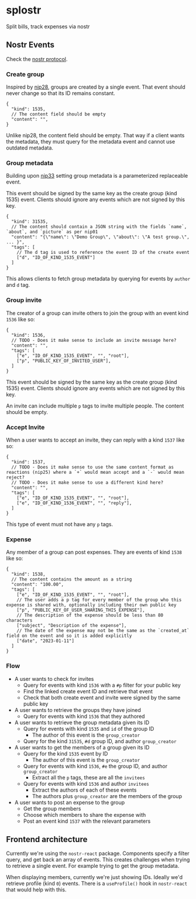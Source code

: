 # splostr

Split bills, track expenses via nostr

## Nostr Events

Check the [nostr protocol](https://github.com/nostr-protocol/nips).

### Create group

Inspired by [nip28](https://github.com/nostr-protocol/nips/blob/master/28.md), groups are created by a single event. That event should never change so that its ID remains constant.

```jsonc
{
  "kind": 1535,
  // The content field should be empty
  "content": "",
}
```

Unlike nip28, the content field should be empty. That way if a client wants the metadata, they must query for the metadata event and cannot use outdated metadata.

### Group metadata

Building upon [nip33](https://github.com/nostr-protocol/nips/blob/master/33.md) setting group metadata is a parameterized replaceable event.

This event should be signed by the same key as the create group (kind 1535) event. Clients should ignore any events which are not signed by this key.

```jsonc
{
  "kind": 31535,
  // The content should contain a JSON string with the fields `name`, `about`, and `picture` as per nip01
  "content": "{\"name\": \"Demo Group\", \"about\": \"A test group.\", ... }",
  "tags": [
    // The d tag is used to reference the event ID of the create event
    ["d", "ID_OF_KIND_1535_EVENT"]
  ]
}
```

This allows clients to fetch group metadata by querying for events by `author` and `d` tag.

### Group invite

The creator of a group can invite others to join the group with an event kind `1536` like so:

```jsonc
{
  "kind": 1536,
  // TODO - Does it make sense to include an invite message here?
  "content": "",
  "tags": [
    ["e", "ID_OF_KIND_1535_EVENT", "", "root"],
    ["p", "PUBLIC_KEY_OF_INVITED_USER"],
  ]
}
```

This event should be signed by the same key as the create group (kind 1535) event. Clients should ignore any events which are not signed by this key.

An invite can include multiple `p` tags to invite multiple people. The content should be empty.

### Accept Invite

When a user wants to accept an invite, they can reply with a kind `1537` like so:

```jsonc
{
  "kind": 1537,
  // TODO - Does it make sense to use the same content format as reactions (nip25) where a `+` would mean accept and a `-` would mean reject?
  // TODO - Does it make sense to use a different kind here?
  "content": "",
  "tags": [
    ["e", "ID_OF_KIND_1535_EVENT", "", "root"],
    ["e", "ID_OF_KIND_1536_EVENT", "", "reply"],
  ]
}
```

This type of event must not have any `p` tags.

### Expense

Any member of a group can post expenses. They are events of kind `1538` like so:

```jsonc
{
  "kind": 1538,
  // The content contains the amount as a string
  "content": "100.00",
  "tags": [
    ["e", "ID_OF_KIND_1535_EVENT", "", "root"],
    // The user adds a p tag for every member of the group who this expense is shared with, optionally including their own public key
    ["p", "PUBLIC_KEY_OF_USER_SHARING_THIS_EXPENSE"],
    // The description of the expense should be less than 80 characters
    ["subject", "Description of the expense"],
    // The date of the expense may not be the same as the `created_at` field on the event and so it is added explicitly
    ["date", "2023-01-11"]
  ]
}
```

### Flow

- A user wants to check for invites
  - Query for events with kind `1536` with a `#p` filter for your public key
  - Find the linked create event ID and retrieve that event
  - Check that both create event and invite were signed by the same public key
- A user wants to retrieve the groups they have joined
  - Query for events with kind `1536` that they authored
- A user wants to retrieve the group metadata given its ID
  - Query for events with kind `1535` and `id` of the group ID
    - The author of this event is the `group_creator`
  - Query for the kind `31535`, `#d` group ID, and author `group_creator`
- A user wants to get the members of a group given its ID
  - Query for the kind `1535` event by ID
    - The author of this event is the `group_creator`
  - Query for events with kind `1536`, `#e` the group ID, and author `group_creator`
    - Extract all the `p` tags, these are all the `invitees`
  - Query for events with kind `1536` and author `invitees`
    - Extract the authors of each of these events
    - The authors plus `group_creator` are the members of the group
- A user wants to post an expense to the group
  - Get the group members
  - Choose which members to share the expense with
  - Post an event kind `1537` with the relevant parameters

## Frontend architecture

Currently we're using the `nostr-react` package. Components specify a filter query, and get back an array of events. This creates challenges when trying to retrieve a single event. For example trying to get the group metadata.

When displaying members, currently we're just showing IDs. Ideally we'd retrieve profile (kind `0`) events. There is a `useProfile()` hook in `nostr-react` that would help with this.
